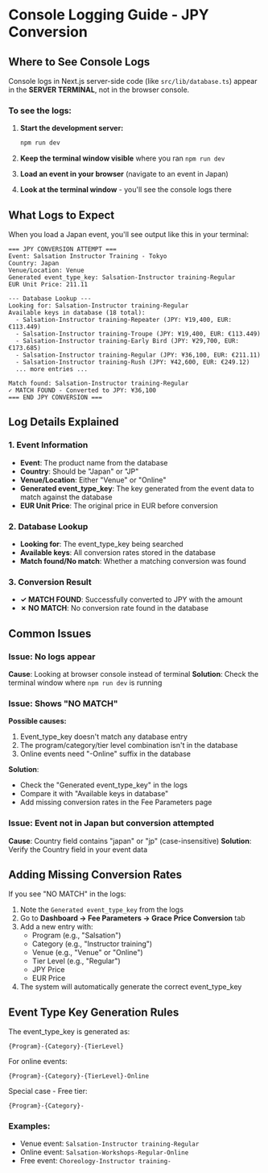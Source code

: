 # Console Logging Guide - JPY Conversion

## Where to See Console Logs

Console logs in Next.js server-side code (like `src/lib/database.ts`) appear in the **SERVER TERMINAL**, not in the browser console.

### To see the logs:

1. **Start the development server:**
   ```bash
   npm run dev
   ```

2. **Keep the terminal window visible** where you ran `npm run dev`

3. **Load an event in your browser** (navigate to an event in Japan)

4. **Look at the terminal window** - you'll see the console logs there

## What Logs to Expect

When you load a Japan event, you'll see output like this in your terminal:

```
=== JPY CONVERSION ATTEMPT ===
Event: Salsation Instructor Training - Tokyo
Country: Japan
Venue/Location: Venue
Generated event_type_key: Salsation-Instructor training-Regular
EUR Unit Price: 211.11

--- Database Lookup ---
Looking for: Salsation-Instructor training-Regular
Available keys in database (18 total):
  - Salsation-Instructor training-Repeater (JPY: ¥19,400, EUR: €113.449)
  - Salsation-Instructor training-Troupe (JPY: ¥19,400, EUR: €113.449)
  - Salsation-Instructor training-Early Bird (JPY: ¥29,700, EUR: €173.685)
  - Salsation-Instructor training-Regular (JPY: ¥36,100, EUR: €211.11)
  - Salsation-Instructor training-Rush (JPY: ¥42,600, EUR: €249.12)
  ... more entries ...

Match found: Salsation-Instructor training-Regular
✓ MATCH FOUND - Converted to JPY: ¥36,100
=== END JPY CONVERSION ===
```

## Log Details Explained

### 1. Event Information
- **Event**: The product name from the database
- **Country**: Should be "Japan" or "JP"
- **Venue/Location**: Either "Venue" or "Online"
- **Generated event_type_key**: The key generated from the event data to match against the database
- **EUR Unit Price**: The original price in EUR before conversion

### 2. Database Lookup
- **Looking for**: The event_type_key being searched
- **Available keys**: All conversion rates stored in the database
- **Match found/No match**: Whether a matching conversion was found

### 3. Conversion Result
- **✓ MATCH FOUND**: Successfully converted to JPY with the amount
- **✗ NO MATCH**: No conversion rate found in the database

## Common Issues

### Issue: No logs appear
**Cause**: Looking at browser console instead of terminal
**Solution**: Check the terminal window where `npm run dev` is running

### Issue: Shows "NO MATCH"
**Possible causes:**
1. Event_type_key doesn't match any database entry
2. The program/category/tier level combination isn't in the database
3. Online events need "-Online" suffix in the database

**Solution**: 
- Check the "Generated event_type_key" in the logs
- Compare it with "Available keys in database"
- Add missing conversion rates in the Fee Parameters page

### Issue: Event not in Japan but conversion attempted
**Cause**: Country field contains "japan" or "jp" (case-insensitive)
**Solution**: Verify the Country field in your event data

## Adding Missing Conversion Rates

If you see "NO MATCH" in the logs:

1. Note the `Generated event_type_key` from the logs
2. Go to **Dashboard → Fee Parameters → Grace Price Conversion** tab
3. Add a new entry with:
   - Program (e.g., "Salsation")
   - Category (e.g., "Instructor training")
   - Venue (e.g., "Venue" or "Online")
   - Tier Level (e.g., "Regular")
   - JPY Price
   - EUR Price
4. The system will automatically generate the correct event_type_key

## Event Type Key Generation Rules

The event_type_key is generated as:
```
{Program}-{Category}-{TierLevel}
```

For online events:
```
{Program}-{Category}-{TierLevel}-Online
```

Special case - Free tier:
```
{Program}-{Category}-
```

### Examples:
- Venue event: `Salsation-Instructor training-Regular`
- Online event: `Salsation-Workshops-Regular-Online`
- Free event: `Choreology-Instructor training-`
